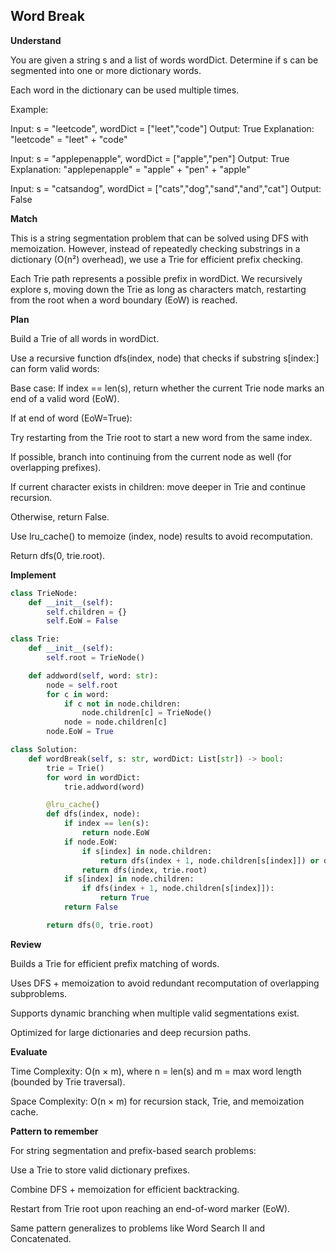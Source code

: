 ## Word Break

**Understand**

You are given a string s and a list of words wordDict.
Determine if s can be segmented into one or more dictionary words.

Each word in the dictionary can be used multiple times.

Example:

Input: s = "leetcode", wordDict = ["leet","code"]
Output: True
Explanation: "leetcode" = "leet" + "code"

Input: s = "applepenapple", wordDict = ["apple","pen"]
Output: True
Explanation: "applepenapple" = "apple" + "pen" + "apple"

Input: s = "catsandog", wordDict = ["cats","dog","sand","and","cat"]
Output: False

**Match**

This is a string segmentation problem that can be solved using DFS with memoization.
However, instead of repeatedly checking substrings in a dictionary (O(n²) overhead), we use a Trie for efficient prefix checking.

Each Trie path represents a possible prefix in wordDict.
We recursively explore s, moving down the Trie as long as characters match, restarting from the root when a word boundary (EoW) is reached.

**Plan**

Build a Trie of all words in wordDict.

Use a recursive function dfs(index, node) that checks if substring s[index:] can form valid words:

Base case: If index == len(s), return whether the current Trie node marks an end of a valid word (EoW).

If at end of word (EoW=True):

Try restarting from the Trie root to start a new word from the same index.

If possible, branch into continuing from the current node as well (for overlapping prefixes).

If current character exists in children: move deeper in Trie and continue recursion.

Otherwise, return False.

Use lru_cache() to memoize (index, node) results to avoid recomputation.

Return dfs(0, trie.root).

**Implement**

```py
class TrieNode:
    def __init__(self):
        self.children = {}
        self.EoW = False

class Trie:
    def __init__(self):
        self.root = TrieNode()

    def addword(self, word: str):
        node = self.root
        for c in word:
            if c not in node.children:
                node.children[c] = TrieNode()
            node = node.children[c]
        node.EoW = True

class Solution:
    def wordBreak(self, s: str, wordDict: List[str]) -> bool:
        trie = Trie()
        for word in wordDict:
            trie.addword(word)

        @lru_cache()
        def dfs(index, node):
            if index == len(s):
                return node.EoW
            if node.EoW:
                if s[index] in node.children:
                    return dfs(index + 1, node.children[s[index]]) or dfs(index, trie.root)
                return dfs(index, trie.root)
            if s[index] in node.children:
                if dfs(index + 1, node.children[s[index]]):
                    return True
            return False

        return dfs(0, trie.root)
```

**Review**

Builds a Trie for efficient prefix matching of words.

Uses DFS + memoization to avoid redundant recomputation of overlapping subproblems.

Supports dynamic branching when multiple valid segmentations exist.

Optimized for large dictionaries and deep recursion paths.

**Evaluate**

Time Complexity: O(n × m), where n = len(s) and m = max word length (bounded by Trie traversal).

Space Complexity: O(n × m) for recursion stack, Trie, and memoization cache.

**Pattern to remember**

For string segmentation and prefix-based search problems:

Use a Trie to store valid dictionary prefixes.

Combine DFS + memoization for efficient backtracking.

Restart from Trie root upon reaching an end-of-word marker (EoW).

Same pattern generalizes to problems like Word Search II and Concatenated.
